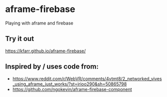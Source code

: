 # aframe-firebase
Playing with aframe and firebase

## Try it out
https://kfarr.github.io/aframe-firebase/

## Inspired by / uses code from:
* https://www.reddit.com/r/WebVR/comments/4vtmt8/2_networked_vives_using_aframe_just_works/?st=irioo290&sh=50865798
* https://github.com/ngokevin/aframe-firebase-component
